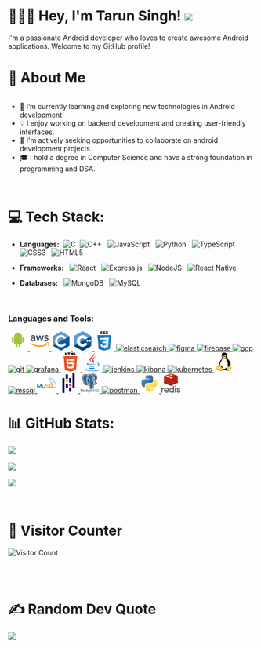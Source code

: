 <h1> 👨🏻‍💻 Hey, I'm Tarun Singh!  <img src="https://raw.githubusercontent.com/aemmadi/aemmadi/master/wave.gif" width="30px"></h1>
I'm a passionate Android developer who loves to create awesome Android applications. Welcome to my GitHub profile! 
<br> 

<h1>🚀 About Me</h1>
<div style="display:flex; align-items:center; justify-content: center; ">
  

 <div >

- 🌱 I’m currently learning and exploring new technologies in Android development.
- 💡 I enjoy working on backend development and creating user-friendly interfaces.
- 💼 I'm actively seeking opportunities to collaborate on android development projects.
- 🎓 I hold a degree in Computer Science and have a strong foundation in programming and DSA.

</div>
</div>

<br>

# 💻 Tech Stack:
- **Languages:**&nbsp; 
![C](https://img.shields.io/badge/c-%2300599C.svg?style=flat&logo=c&logoColor=white)&nbsp; 
![C++](https://img.shields.io/badge/c++-%2300599C.svg?style=flat&logo=c%2B%2B&logoColor=white) &nbsp; 
![JavaScript](https://img.shields.io/badge/javascript-%23323330.svg?style=flat&logo=javascript&logoColor=%23F7DF1E) &nbsp; 
![Python](https://img.shields.io/badge/python-3670A0?style=flat&logo=python&logoColor=ffdd54) &nbsp; 
![TypeScript](https://img.shields.io/badge/typescript-%23007ACC.svg?style=flat&logo=typescript&logoColor=white) 
&nbsp; 
![CSS3](https://img.shields.io/badge/css3-%231572B6.svg?style=flat&logo=css3&logoColor=white) &nbsp; 
![HTML5](https://img.shields.io/badge/html5-%23E34F26.svg?style=flat&logo=html5&logoColor=white)

- **Frameworks:** &nbsp; 
![React](https://img.shields.io/badge/react-%2320232a.svg?style=flat&logo=react&logoColor=%2361DAFB)   &nbsp; 
![Express.js](https://img.shields.io/badge/express.js-%23404d59.svg?style=flat&logo=express&logoColor=%2361DAFB)  &nbsp; 
![NodeJS](https://img.shields.io/badge/node.js-6DA55F?style=flat&logo=node.js&logoColor=white) &nbsp; 
![React Native](https://img.shields.io/badge/react_native-%2320232a.svg?style=flat&logo=react&logoColor=%2361DAFB) 

- **Databases:** &nbsp; 
![MongoDB](https://img.shields.io/badge/MongoDB-%234ea94b.svg?style=flat&logo=mongodb&logoColor=white) &nbsp; 
![MySQL](https://img.shields.io/badge/mysql-%2300f.svg?style=flat&logo=mysql&logoColor=white)

<br>




<!-- start -->
<h3 align="left">Languages and Tools:</h3>
<p align="left"> <a href="https://developer.android.com" target="_blank" rel="noreferrer"> <img src="https://raw.githubusercontent.com/devicons/devicon/master/icons/android/android-original-wordmark.svg" alt="android" width="40" height="40"/> </a> <a href="https://aws.amazon.com" target="_blank" rel="noreferrer"> <img src="https://raw.githubusercontent.com/devicons/devicon/master/icons/amazonwebservices/amazonwebservices-original-wordmark.svg" alt="aws" width="40" height="40"/> </a> <a href="https://www.cprogramming.com/" target="_blank" rel="noreferrer"> <img src="https://raw.githubusercontent.com/devicons/devicon/master/icons/c/c-original.svg" alt="c" width="40" height="40"/> </a> <a href="https://www.w3schools.com/cpp/" target="_blank" rel="noreferrer"> <img src="https://raw.githubusercontent.com/devicons/devicon/master/icons/cplusplus/cplusplus-original.svg" alt="cplusplus" width="40" height="40"/> </a> <a href="https://www.w3schools.com/css/" target="_blank" rel="noreferrer"> <img src="https://raw.githubusercontent.com/devicons/devicon/master/icons/css3/css3-original-wordmark.svg" alt="css3" width="40" height="40"/> </a> <a href="https://www.elastic.co" target="_blank" rel="noreferrer"> <img src="https://www.vectorlogo.zone/logos/elastic/elastic-icon.svg" alt="elasticsearch" width="40" height="40"/> </a> <a href="https://www.figma.com/" target="_blank" rel="noreferrer"> <img src="https://www.vectorlogo.zone/logos/figma/figma-icon.svg" alt="figma" width="40" height="40"/> </a> <a href="https://firebase.google.com/" target="_blank" rel="noreferrer"> <img src="https://www.vectorlogo.zone/logos/firebase/firebase-icon.svg" alt="firebase" width="40" height="40"/> </a> <a href="https://cloud.google.com" target="_blank" rel="noreferrer"> <img src="https://www.vectorlogo.zone/logos/google_cloud/google_cloud-icon.svg" alt="gcp" width="40" height="40"/> </a> <a href="https://git-scm.com/" target="_blank" rel="noreferrer"> <img src="https://www.vectorlogo.zone/logos/git-scm/git-scm-icon.svg" alt="git" width="40" height="40"/> </a> <a href="https://grafana.com" target="_blank" rel="noreferrer"> <img src="https://www.vectorlogo.zone/logos/grafana/grafana-icon.svg" alt="grafana" width="40" height="40"/> </a> <a href="https://www.w3.org/html/" target="_blank" rel="noreferrer"> <img src="https://raw.githubusercontent.com/devicons/devicon/master/icons/html5/html5-original-wordmark.svg" alt="html5" width="40" height="40"/> </a> <a href="https://www.java.com" target="_blank" rel="noreferrer"> <img src="https://raw.githubusercontent.com/devicons/devicon/master/icons/java/java-original.svg" alt="java" width="40" height="40"/> </a> <a href="https://www.jenkins.io" target="_blank" rel="noreferrer"> <img src="https://www.vectorlogo.zone/logos/jenkins/jenkins-icon.svg" alt="jenkins" width="40" height="40"/> </a> <a href="https://www.elastic.co/kibana" target="_blank" rel="noreferrer"> <img src="https://www.vectorlogo.zone/logos/elasticco_kibana/elasticco_kibana-icon.svg" alt="kibana" width="40" height="40"/> </a> <a href="https://kubernetes.io" target="_blank" rel="noreferrer"> <img src="https://www.vectorlogo.zone/logos/kubernetes/kubernetes-icon.svg" alt="kubernetes" width="40" height="40"/> </a> <a href="https://www.linux.org/" target="_blank" rel="noreferrer"> <img src="https://raw.githubusercontent.com/devicons/devicon/master/icons/linux/linux-original.svg" alt="linux" width="40" height="40"/> </a> <a href="https://www.microsoft.com/en-us/sql-server" target="_blank" rel="noreferrer"> <img src="https://www.svgrepo.com/show/303229/microsoft-sql-server-logo.svg" alt="mssql" width="40" height="40"/> </a> <a href="https://www.mysql.com/" target="_blank" rel="noreferrer"> <img src="https://raw.githubusercontent.com/devicons/devicon/master/icons/mysql/mysql-original-wordmark.svg" alt="mysql" width="40" height="40"/> </a> <a href="https://pandas.pydata.org/" target="_blank" rel="noreferrer"> <img src="https://raw.githubusercontent.com/devicons/devicon/2ae2a900d2f041da66e950e4d48052658d850630/icons/pandas/pandas-original.svg" alt="pandas" width="40" height="40"/> </a> <a href="https://www.postgresql.org" target="_blank" rel="noreferrer"> <img src="https://raw.githubusercontent.com/devicons/devicon/master/icons/postgresql/postgresql-original-wordmark.svg" alt="postgresql" width="40" height="40"/> </a> <a href="https://postman.com" target="_blank" rel="noreferrer"> <img src="https://www.vectorlogo.zone/logos/getpostman/getpostman-icon.svg" alt="postman" width="40" height="40"/> </a> <a href="https://www.python.org" target="_blank" rel="noreferrer"> <img src="https://raw.githubusercontent.com/devicons/devicon/master/icons/python/python-original.svg" alt="python" width="40" height="40"/> </a> <a href="https://redis.io" target="_blank" rel="noreferrer"> <img src="https://raw.githubusercontent.com/devicons/devicon/master/icons/redis/redis-original-wordmark.svg" alt="redis" width="40" height="40"/> </a> </p>

<!-- end   -->









# 📊 GitHub Stats:
![](https://github-readme-stats.vercel.app/api/top-langs/?username=TarunSingh2002&theme=solarized-dark&hide_border=false&include_all_commits=false&count_private=false&layout=compact)<br/>

![](https://github-readme-stats.vercel.app/api?username=TarunSingh2002&theme=solarized-dark&hide_border=false&include_all_commits=false&count_private=false)
<br/>

![](https://github-readme-streak-stats.herokuapp.com/?user=TarunSingh2002&theme=solarized-dark&hide_border=false)<br/>


<br>

# 👀 Visitor Counter

![Visitor Count](https://profile-counter.glitch.me/TarunSingh2002/count.svg)


<br>
<br>

# ✍️ Random Dev Quote
![](https://quotes-github-readme.vercel.app/api?type=horizontal&theme=tokyonight)
<!-- 
## 🌐 Socials:
[![Reddit](https://img.shields.io/badge/Reddit-%23FF4500.svg?logo=Reddit&logoColor=white)](https://reddit.com/user/asdf) [![Stack Overflow](https://img.shields.io/badge/-Stackoverflow-FE7A16?logo=stack-overflow&logoColor=white)](https://stackoverflow.com/users/asdf) [![TikTok](https://img.shields.io/badge/TikTok-%23000000.svg?logo=TikTok&logoColor=white)](https://tiktok.com/@asdf) [![Twitch](https://img.shields.io/badge/Twitch-%239146FF.svg?logo=Twitch&logoColor=white)](https://twitch.tv/asdf) [![Twitter](https://img.shields.io/badge/Twitter-%231DA1F2.svg?logo=Twitter&logoColor=white)](https://twitter.com/asdf) [![YouTube](https://img.shields.io/badge/YouTube-%23FF0000.svg?logo=YouTube&logoColor=white)](https://youtube.com/@asdf)  -->

<!-- ## 💻 Programming Quotes
[![Readme Quotes](https://quotes-github-readme.vercel.app/api?type=horizontal&theme=dark)]
 -->
 <!-- ## 📫 Let's Connect

You can find me on various platforms. Let's connect and chat!

- [LinkedIn](https://www.linkedin.com/in/your-linkedin-profile/)
- [Twitter](https://twitter.com/your-twitter-handle)
- [Personal Website](https://www.yourwebsite.com)

## 🤝 Looking to Collaborate?

I'm always open to collaborating on interesting web development projects. If you have an idea or project in mind, feel free to reach out to me. Let's build something amazing together!
 -->
